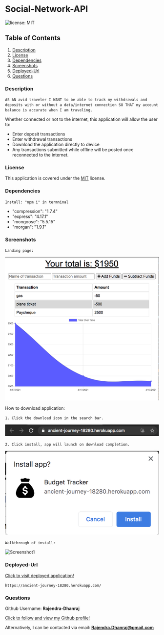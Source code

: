 # Social-Network-API

![license: MIT](https://img.shields.io/badge/License-MIT-yellow.svg)



## Table of Contents

1. [Description](#description)
2. [License](#license)
3. [Dependencies](#dependencies)
4. [Screenshots](#screenshots)
5. [Deployed-Url](#deployed-Url)
6. [Questions](#questions)

### Description

`AS AN avid traveler
I WANT to be able to track my withdrawals and deposits with or without a data/internet connection
SO THAT my account balance is accurate when I am traveling.`

Whether connected or not to the internet, this application will allow the user to:

* Enter deposit transactions
* Enter withdrawal transactions
* Download the application directly to device
* Any transactions submitted while offline will be posted once reconnected to the internet.


### License

This application is covered under the [MIT](https://opensource.org/licenses/MIT) license.

### Dependencies

`Install: "npm i" in termninal` 

* "compression": "1.7.4"
* "express": "4.17.1"
* "mongoose": "5.5.15"
* "morgan": "1.9.1"

### Screenshots

`Landing page:`

![Screenshot1](./images/screenshot1.png)

How to download application:

`1. Click the download icon in the search bar.`

![Screenshot2](./images/screenshot2.png)

`2. Click install, app will launch on download completion.`

![Screenshot3](./images/screenshot3.png)

`Walkthrough of install:`

![Screenshot1](./images/gif1.gif)

### Deployed-Url

[Click to visit deployed application!](https://ancient-journey-18280.herokuapp.com/)

`https://ancient-journey-18280.herokuapp.com/`

### Questions

Github Username: **Rajendra-Dhanraj**

[Click to follow and view my Github profile!](https://github.com/Rajendra-Dhanraj)

Alternatively, I can be contacted via email: **Rajendra.Dhanraj@gmail.com**
